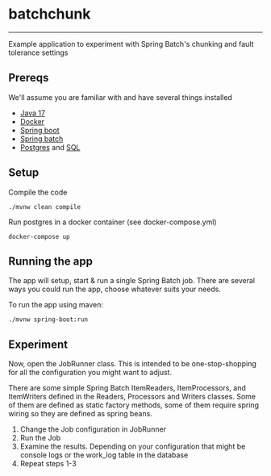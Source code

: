 # batchchunk

___
Example application to experiment with Spring Batch's chunking and fault tolerance settings

## Prereqs

We'll assume you are familiar with and have several things installed

- [Java 17](https://sdkman.io)
- [Docker](https://hub.docker.com)
- [Spring boot](https://spring.io/projects/spring-boot)
- [Spring batch](https://spring.io/projects/spring-batch)
- [Postgres](https://www.postgresql.org/docs/) and [SQL](https://zaiste.net/posts/postgresql-primer-for-busy-people/)

## Setup

Compile the code

```shell
./mvnw clean compile
```

Run postgres in a docker container (see docker-compose.yml)

```shell
docker-compose up
```

## Running the app

The app will setup, start & run a single Spring Batch job. There are several ways you could run the app, choose whatever
suits your needs.

To run the app using maven:

```shell
./mvnw spring-boot:run
```

## Experiment

Now, open the JobRunner class. This is intended to be one-stop-shopping for all the configuration you might want to
adjust.

There are some simple Spring Batch ItemReaders, ItemProcessors, and ItemWriters defined in the Readers, Processors and
Writers classes. Some of them are defined as static factory methods, some of them require spring wiring so they are
defined as spring beans.

1. Change the Job configuration in JobRunner
2. Run the Job
3. Examine the results. Depending on your configuration that might be console logs or the work_log table in the database
4. Repeat steps 1-3